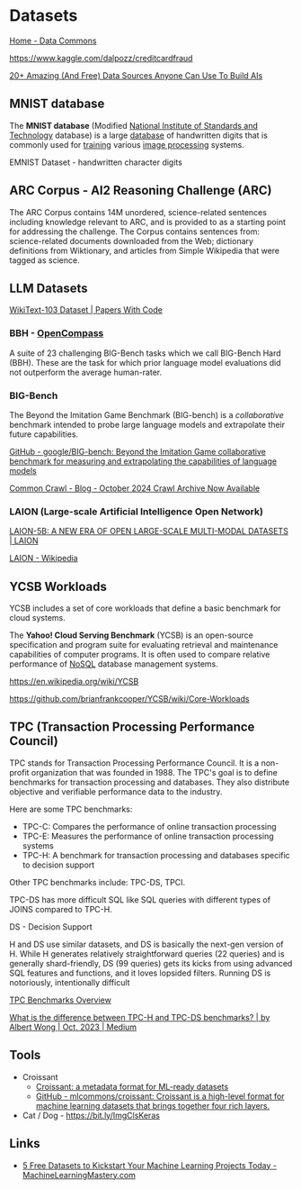 # Datasets

[Home - Data Commons](https://datacommons.org/)

https://www.kaggle.com/dalpozz/creditcardfraud

[20+ Amazing (And Free) Data Sources Anyone Can Use To Build AIs](https://www.forbes.com/sites/bernardmarr/2023/05/17/20-amazing-and-free-data-sources-anyone-can-use-to-build-ais/?sh=17c13eec617f)

## MNIST database

The **MNIST database** (Modified [National Institute of Standards and Technology](https://en.wikipedia.org/wiki/National_Institute_of_Standards_and_Technology) database) is a large [database](https://en.wikipedia.org/wiki/Database) of handwritten digits that is commonly used for [training](https://en.wikipedia.org/wiki/Training_set) various [image processing](https://en.wikipedia.org/wiki/Image_processing) systems.

EMNIST Dataset - handwritten character digits

## ARC Corpus - AI2 Reasoning Challenge (ARC)

The ARC Corpus contains 14M unordered, science-related sentences including knowledge relevant to ARC, and is provided to as a starting point for addressing the challenge. The Corpus contains sentences from: science-related documents downloaded from the Web; dictionary definitions from Wiktionary, and articles from Simple Wikipedia that were tagged as science.

## LLM Datasets

[WikiText-103 Dataset | Papers With Code](https://paperswithcode.com/dataset/wikitext-103)

### BBH - [OpenCompass](https://opencompass.org.cn/dataset-detail/BBH)

A suite of 23 challenging BIG-Bench tasks which we call BIG-Bench Hard (BBH). These are the task for which prior language model evaluations did not outperform the average human-rater.

### BIG-Bench

The Beyond the Imitation Game Benchmark (BIG-bench) is a _collaborative_ benchmark intended to probe large language models and extrapolate their future capabilities.

[GitHub - google/BIG-bench: Beyond the Imitation Game collaborative benchmark for measuring and extrapolating the capabilities of language models](https://github.com/google/BIG-bench)

[Common Crawl - Blog - October 2024 Crawl Archive Now Available](https://www.commoncrawl.org/blog/october-2024-crawl-archive-now-available)

### LAION (Large-scale Artificial Intelligence Open Network)

[LAION-5B: A NEW ERA OF OPEN LARGE-SCALE MULTI-MODAL DATASETS | LAION](https://laion.ai/blog/laion-5b/)

[LAION - Wikipedia](https://en.wikipedia.org/wiki/LAION)

## YCSB Workloads

YCSB includes a set of core workloads that define a basic benchmark for cloud systems.

The **Yahoo! Cloud Serving Benchmark** (YCSB) is an open-source specification and program suite for evaluating retrieval and maintenance capabilities of computer programs. It is often used to compare relative performance of [NoSQL](https://en.wikipedia.org/wiki/NoSQL) database management systems.

https://en.wikipedia.org/wiki/YCSB

https://github.com/brianfrankcooper/YCSB/wiki/Core-Workloads

## TPC (Transaction Processing Performance Council)

TPC stands for Transaction Processing Performance Council. It is a non-profit organization that was founded in 1988. The TPC's goal is to define benchmarks for transaction processing and databases. They also distribute objective and verifiable performance data to the industry.

Here are some TPC benchmarks:

- TPC-C: Compares the performance of online transaction processing
- TPC-E: Measures the performance of online transaction processing systems
- TPC-H: A benchmark for transaction processing and databases specific to decision support

Other TPC benchmarks include: TPC-DS, TPCI.

TPC-DS has more difficult SQL like SQL queries with different types of JOINS compared to TPC-H.

DS - Decision Support

H and DS use similar datasets, and DS is basically the next-gen version of H. While H generates relatively straightforward queries (22 queries) and is generally shard-friendly, DS (99 queries) gets its kicks from using advanced SQL features and functions, and it loves lopsided filters. Running DS is notoriously, intentionally difficult

[TPC Benchmarks Overview](https://www.tpc.org/information/benchmarks5.asp)

[What is the difference between TPC-H and TPC-DS benchmarks? | by Albert Wong | Oct, 2023 | Medium](https://atwong.medium.com/what-is-the-difference-between-tpc-h-and-tpc-ds-benchmarks-cb92fc104c32)

## Tools

- Croissant
    - [Croissant: a metadata format for ML-ready datasets](https://research.google/blog/croissant-a-metadata-format-for-ml-ready-datasets/)
    - [GitHub - mlcommons/croissant: Croissant is a high-level format for machine learning datasets that brings together four rich layers.](https://github.com/mlcommons/croissant)
- Cat / Dog - https://bit.ly/ImgClsKeras

## Links

- [5 Free Datasets to Kickstart Your Machine Learning Projects Today - MachineLearningMastery.com](https://machinelearningmastery.com/5-free-datasets-to-kickstart-your-machine-learning-projects-today/)
